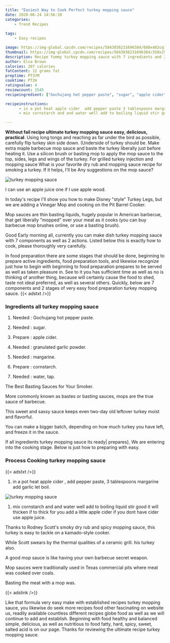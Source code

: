 ```yaml
---
title: "Easiest Way to Cook Perfect turkey mopping sauce"
date: 2020-06-24 14:56:10
categories:
    - Trend Recipes
    
tags:
    - Easy recipes

image: https://img-global.cpcdn.com/recipes/5843036231696384/680x482cq70/turkey-mopping-sauce-recipe-main-photo.jpg
thumbnail: https://img-global.cpcdn.com/recipes/5843036231696384/350x250cq70/turkey-mopping-sauce-recipe-main-photo.jpg
description: Recipe Yummy turkey mopping sauce with 7 ingredients and 2 stages of easy cooking.
author: Elva Brown
calories: 207 calories
fatContent: 12 grams fat
preptime: PT37M
cooktime: PT2H
ratingvalue: 4
reviewcount: 1545
recipeingredient: ["Gochujang hot pepper paste", "sugar", "apple cider", "granulated garlic powder", "margarine", "cornstarch", "water tap"]

recipeinstructions: 
      - in a pot heat apple cider  add pepper paste 3 tablespoons margarine  add garlic let boil 
      - mix cornstarch and and water well add to boiling liquid stir good it will thicken if to thick for you add a little apple cider if you dont have cider use apple juice

---
```




**Without fail recipe ultimate turkey mopping sauce easy, delicious, practical**. Using long tongs and reaching as far under the bird as possible, carefully flip turkey skin side down. (Underside of turkey should be. Make extra maple barbecue mop sauce and baste the turkey liberally just before heating it. Use a silicon brush or basting mop to apply the mop sauce to the top, sides, legs and wings of the turkey. For grilled turkey injection and mopping sauce What is your favorite dry rub and mopping sauce recipe for smoking a turkey. If it helps, I&#39;ll be Any suggestions on the mop sauce?


![turkey mopping sauce](https://img-global.cpcdn.com/recipes/5843036231696384/680x482cq70/turkey-mopping-sauce-recipe-main-photo.jpg "turkey mopping sauce")



I can use an apple juice one if I use apple wood.

In today&#39;s recipe I&#39;ll show you how to make Disney &#34;style&#34; Turkey Legs, but we are adding a Vinegar Mop and cooking on the Pit Barrel Cooker.

Mop sauces are thin basting liquids, hugely popular in American barbecue, that get liberally &#34;mopped&#34; over your meat as it cooks (you can buy barbecue mop brushes online, or use a basting brush).


Good Early morning all, currently you can make dish turkey mopping sauce with 7 components as well as 2 actions. Listed below this is exactly how to cook, please thoroughly very carefully.

In food preparation there are some stages that should be done, beginning to prepare active ingredients, food preparation tools, and likewise recognize just how to begin with beginning to food preparation prepares to be served as well as taken pleasure in. See to it you has sufficient time as well as no is thinking of another thing, because will certainly cause the food to shed, taste not ideal preferred, as well as several others. Quickly, below are 7 components and 2 stages of very easy food preparation turkey mopping sauce.
{{< adstxt />}}

### Ingredients all turkey mopping sauce


1. Needed  : Gochujang hot pepper paste.

1. Needed  : sugar.

1. Prepare  : apple cider.

1. Needed  : granulated garlic powder.

1. Needed  : margarine.

1. Prepare  : cornstarch.

1. Needed  : water, tap.


The Best Basting Sauces for Your Smoker.

More commonly known as bastes or basting sauces, mops are the true sauce of barbecue.

This sweet and sassy sauce keeps even two-day old leftover turkey moist and flavorful.

You can make a bigger batch, depending on how much turkey you have left, and freeze it in the sauce.


If all ingredients turkey mopping sauce its ready| prepares}, We are entering into the cooking stage. Below is just how to preparing with easy.

### Process Cooking turkey mopping sauce

{{< adstxt />}}


1. in a pot heat apple cider , add pepper paste, 3 tablespoons margarine  add garlic let boil.



![turkey mopping sauce](https://img-global.cpcdn.com/steps/5274356791902208/160x128cq70/turkey-mopping-sauce-recipe-step-1-photo.jpg" "turkey mopping sauce")



1. mix cornstarch and and water well add to boiling liquid stir good it will thicken if to thick for you add a little apple cider if you dont have cider use apple juice.




Thanks to Rodney Scott&#39;s smoky dry rub and spicy mopping sauce, this turkey is easy to tackle on a kamado-style cooker.

While Scott swears by the thermal qualities of a ceramic grill. his turkey also.

A good mop sauce is like having your own barbecue secret weapon.

Mop sauces were traditionally used in Texas commercial pits where meat was cooked over coals.

Basting the meat with a mop was.


{{< adslink />}}

Like that formula very easy make with established recipes turkey mopping sauce, you likewise do seek more recipes food other fascinating on website us, readily available countless different recipes globe food as well as we will continue to add and establish. Beginning with food healthy and balanced simple, delicious, as well as nutritious to food fatty, hard, spicy, sweet, salted acid is on our page. Thanks for reviewing the ultimate recipe turkey mopping sauce.

